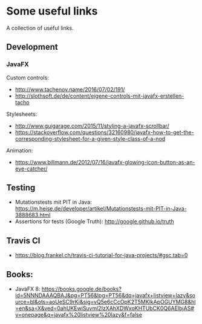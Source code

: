 # Some useful links

A collection of useful links.

## Development

### JavaFX

Custom controls:

- http://www.tachenov.name/2016/07/02/191/
- http://slothsoft.de/de/content/eigene-controls-mit-javafx-erstellen-tacho

Stylesheets:

- http://www.guigarage.com/2015/11/styling-a-javafx-scrollbar/
- https://stackoverflow.com/questions/32160980/javafx-how-to-get-the-corresponding-stylesheet-for-a-given-style-class-of-a-nod

Animation:

- https://www.billmann.de/2012/07/16/javafx-glowing-icon-button-as-an-eye-catcher/

## Testing

- Mutationstests mit PIT in Java: https://m.heise.de/developer/artikel/Mutationstests-mit-PIT-in-Java-3888683.html
- Assertions for tests (Google Truth): http://google.github.io/truth

## Travis CI

- https://blog.frankel.ch/travis-ci-tutorial-for-java-projects/#gsc.tab=0

## Books:

- JavaFX 8: https://books.google.de/books?id=5NNNDAAAQBAJ&pg=PT56&lpg=PT56&dq=javafx+listview+lazy&source=bl&ots=aoUeSC9rKi&sig=vQ5e6cCcOpK2T5MKlkApOGUYMG8&hl=en&sa=X&ved=0ahUKEwiSuvml2IzXAhXDWxoKHTUbCK0Q6AEIbjAS#v=onepage&q=javafx%20listview%20lazy&f=false
